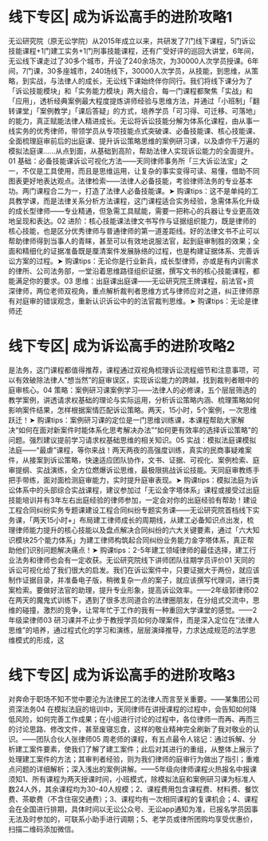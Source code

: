 # 线下专区| 成为诉讼高手的进阶攻略1

无讼研究院（原无讼学院）从2015年成立以来，共研发了7门线下课程，5门诉讼技能课程+1门建工实务+1门刑事技能课程，还有广受好评的巡回大讲堂，6年间，无讼线下课走过了30多个城市，开设了240余场次，为30000人次学员授课。6年间，7门课，30多座城市，240场线下，30000人次学员，从技能，到思维，从策略，到实战，与法律人的成长，无讼线下课始终伴你同行。我们将线下课分为了「诉讼技能模块」和「实务能力模块」两大组合，每一门课程都聚焦「实战」和「应用」，透析经典案例最大程度提炼讲师经验与思维方法，并通过「小班制」「翻转课堂」「案例教学」「课后答疑」的方式，培养学员「可习得、可迁移、可落地」的能力，真正赋能法律人精进成长。无讼将诉讼技能分解为体系化课程，由从事一线实务的优秀律师，带领学员从专项技能点式突破课、必备技能课、核心技能课、全面梳理庭审前后的出庭课、提升诉讼策略思维的案例研习课，以及虐你千万遍的模拟法庭课......从点到面，从基础到高阶，帮助法律人实现诉讼能力的全面提升。01 基础：必备技能课诉讼可视化方法——天同律师事务所「三大诉讼法宝」之一，不仅是工具使用，而且是思维运用，让复杂的事实变得可读、易懂，借助不同图表更好地表达观点。法律检索——法律人必备技能，考验律师法务的专业基本功。两门课程合二为一，打造了法律人必备技能课。➤ 购课tips：这不是单纯的工具教学课，而是法律关系分析方法课程，这门课程适合实务经验，急需体系化升级的成长型律师——专业精通，但急需工具赋能，需要一把称心的兵器让专业更高效地呈现和表达。02 进阶：核心技能课法律文书写作与证据组织能力，既是律师的核心技能，也是区分优秀律师与普通律师的第一道差距线。好的法律文书不止可以帮助律师得到当事人的青睐，甚至可以有效地说服法官，起到庭审制胜的效果；全面和精细化的证据准备既是厘清案件发展脉络的过程，也是构建证据体系、完善诉讼方案的过程。➤ 购课tips：无论你是行业新兵，成长型律师，亦或是有内训需求的律所、公司法务部，一堂沿着思维路径组织证据，撰写文书的核心技能课程，都能满足你的要求。03 思维：出庭课出庭课——无讼研究院王牌课程，前法官+资深律师，两位老师双视角，重点解析裁判者思维方式与律师应对之道，纠正律师原有对庭审的错误观念，重新认识诉讼中的的法官裁判思维。➤ 购课tips：无论是律师还

# 线下专区| 成为诉讼高手的进阶攻略2

是法务，这门课程都值得推荐，课程通过双视角梳理诉讼流程细节和注意事项，可以有效破除法律人“想当然”的庭审误区，实现诉讼能力的跨越，找到裁判者眼中的庭审核心。04 策略：案例研习课案例学习——法律人的必修课，五个层层筛选的教学案例，讲透请求权基础的理论与实际运用，分析诉讼策略内涵、梳理策略如何影响案件结果，怎样根据案情匹配诉讼策略。两天，15小时，5个案例，一次思维跃迁！➤ 购课tips：案例研习课的定位是一门思维训练课，本课程帮助大家解决“如何在面对新案件时能体系化思考解决办法”“如何更有效率的选择诉讼策略”的问题。强烈建议提前学习请求权基础思维的相关知识。05 实战：模拟法庭课模拟法庭——“最虐”课程，等你来战！两天两夜的高强度训练，真实的民商事疑难案件，从接案到诉讼策略，快速适应团队协作，文书、证据、可视化、案例检索、庭审提纲、实战演练，全方位燃爆诉讼思维，最极限挑战诉讼技能。天同庭审教练手把手带练，面对面检测庭审能力，实时提升庭审表现。➤ 购课tips：模拟法庭为诉讼体系中的头部综合实战课程，建议参加过「无讼金字塔体系」课程或接受过出庭技能培训并有3年左右出庭经验的律师参加，一定会对你的出庭经验有帮助！建设工程合同纠纷实务专题课建设工程合同纠纷专题实务课——无讼研究院首档线下实务课，「两天15小时+」布局建工律师成长的周期线，从建工必备知识点出发，梳理律师能力提升的核心技能以及盘点解决合同纠纷的六大关键要素，通过「六大知识模块25个能力体系」为建工律师构筑起合同纠纷业务能力金字塔体系，真正帮助他们识别问题解决痛点！➤ 购课tips：2-5年建工领域律师的最佳选择，建工行业法务和律师也会有一定收获。无讼研究院线下讲师团队往期学员评价01 天同的诉讼可视化给了我们很大的启发。我们在诉讼案件中，只要证据大于两份，就应该制作证据目录，并准备电子版，稍微复杂一点的案子，就应该撰写代理词，进行类案检索。要做好法官的助理，提升专业形象，提高诉讼效率。——2年级郭律师02 在两天的魔鬼式训练下，遇到了很多志同道合的法律圈朋友，在分组式交流中，思维的碰撞，激烈的竞争，让常年忙于工作的我有一种重回大学课堂的感觉。——2年级梁律师03 研习课并不止步于教授学员如何办理案件，而是深入定位在“法律人思维”的培养，通过程式化的学习和演练，层层演绎推导，力求达成规范的法学思维模式的形成，这

# 线下专区| 成为诉讼高手的进阶攻略3

对奔命于职场不知不觉中要沦为法律民工的法律人而言至关重要。——某集团公司资深法务04 在模拟法庭的培训中，天同律师在讲授课程的过程中，会告知如何降低风险，如何完善工作成果；在小组进行讨论的过程中，各位律师一而再、再而三的讨论思路、修改文件，甚至废寝忘食，这样的敬业精神完全刷新了我对敬业的认识。——团队合伙人张律师05 周老师的课程，有五点最令人铭记：通过拆解、分析建工案件要素，使我们了解了建工案件；此后对其进行的重组，从整体上展示了处理建工案件的方法；其审判者经验，则为我们律师的庭审行为做出了指引；重难点问题的详细解析；深入浅出的案例讲解。——5年级向律师课程火热报名中报课须知1、所有课程为两天授课时间，小班模式，除模拟法庭和案例研习课为标准人数24人外，其余课程均为30-40人规模；2、课程费用包含课程费、材料费、餐饮费、茶歇费（不含住宿交通费）；3、课程均有一次相同课程的复课机会；4、课程会在全国进行排期，具体时间以无讼公众号、无讼app通知为准，已报名学员因事无法及时参加的，可联系小助手进行调期；5、老学员或律所团购均享受优惠价，扫描二维码添加微信。

